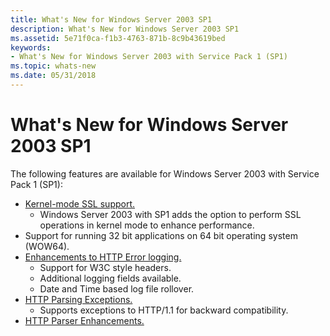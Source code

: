 ```yaml
---
title: What's New for Windows Server 2003 SP1
description: What's New for Windows Server 2003 SP1
ms.assetid: 5e71f0ca-f1b3-4763-871b-8c9b43619bed
keywords:
- What's New for Windows Server 2003 with Service Pack 1 (SP1)
ms.topic: whats-new
ms.date: 05/31/2018
---
```


# What's New for Windows Server 2003 SP1

The following features are available for Windows Server 2003 with Service Pack 1 (SP1):

-   [Kernel-mode SSL support.](kernel-mode-ssl.md)
    -   Windows Server 2003 with SP1 adds the option to perform SSL operations in kernel mode to enhance performance.
-   Support for running 32 bit applications on 64 bit operating system (WOW64).
-   [Enhancements to HTTP Error logging.](error-logging-in-windows-server-2003-sp1.md)
    -   Support for W3C style headers.
    -   Additional logging fields available.
    -   Date and Time based log file rollover.
-   [HTTP Parsing Exceptions.](parsing-exceptions.md)
    -   Supports exceptions to HTTP/1.1 for backward compatibility.
-   [HTTP Parser Enhancements.](parser-enhancements.md)

 

 




